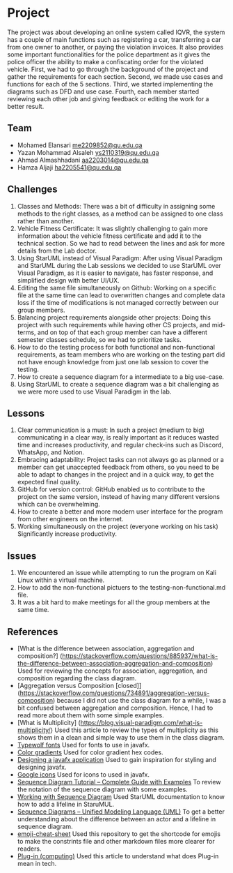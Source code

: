 # Project
 
The project was about developing an online system called IQVR, 
the system has a couple of main functions such as registering a car, 
transferring a car from one owner to another, or paying the violation invoices. 
It also provides some important functionalities for the police department as it gives the police officer the ability to make a confiscating order for the violated vehicle. 
First, we had to go through the background of the project and gather the requirements for each section. Second, we made use cases and functions for each of the 5 sections. 
Third, we started implementing the diagrams such as DFD and use case. Fourth, each member started reviewing each other job and giving feedback or editing the work for a better result. 
## Team
 
- Mohamed Elansari me2209852@qu.edu.qa
- Yazan Mohammad Alsaleh ys2110319@qu.edu.qa
- Ahmad Almashhadani aa2203014@qu.edu.qa 
- Hamza Aljaji ha2205541@qu.edu.qa
 
## Challenges
 
1. Classes and Methods: There was a bit of difficulty in assigning some methods to the right classes, as a method can be assigned to one class rather than another.
2. Vehicle Fitness Certificate: It was slightly challenging to gain more information about the vehicle fitness certificate and add it to the technical section. So we had to read between the lines and ask for more details from the Lab doctor.
3. Using StarUML instead of Visual Paradigm: After using Visual Paradigm and StarUML during the Lab sessions we decided to use StarUML over Visual Paradigm, as it is easier to navigate, has faster response, and simplified design with better UI/UX.
4. Editing the same file simultaneously on Github: Working on a specific file at the same time can lead to overwritten changes and complete data loss if the time of modifications is not managed correctly between our group members.
5. Balancing project requirements alongside other projects: Doing this project with such requirements while having other CS projects, and mid-terms, and on top of that each group member can have a  different semester classes schedule, so we had to prioritize tasks.
6. How to do the testing process for both functional and non-functional requirements, as  team members who are working on the testing part did not have enough knowledge from just one lab session to cover the testing.
7. How to create a sequence diagram for a intermediate to a big use-case.
8. Using StarUML to create a sequence diagram was a bit challenging as we were more used to use Visual Paradigm in the lab.
 
## Lessons
 
1. Clear communication is a must: In such a project (medium to big) communicating in a clear way, is really important as it reduces wasted time and increases productivity, and regular check-ins such as Discord, WhatsApp, and Notion.
2. Embracing adaptability: Project tasks can not always go as planned or a member can get unaccepted feedback from others, so you need to be able to adapt to changes in the project and in a quick way, to get the expected final quality. 
3. GitHub for version control: GitHub enabled us to contribute to the project on the same version, instead of having many different versions which can be overwhelming.
4. How to create a better and more modern user interface for the program from other engineers on the internet.
5. Working simultaneously on the project (everyone working on his task) Significantly increase productivity.
 
## Issues

1. We encountered an issue while attempting to run the program on Kali Linux within a virtual machine.
2. How to add the non-functional pictuers to the testing-non-functional.md file.
3. It was a bit hard to make meetings for all the group members at the same time.
 
## References
 
- [What is the difference between association, aggregation and composition?] (https://stackoverflow.com/questions/885937/what-is-the-difference-between-association-aggregation-and-composition) Used for reviewing the concepts for association, aggregation, and composition regarding the class diagram.
- [Aggregation versus Composition [closed]] (https://stackoverflow.com/questions/734891/aggregation-versus-composition) because I did not use the class diagram for a while, I was a bit confused between aggregation and composition. Hence, I had to read more about them with some simple examples.
- [What is Multiplicity] (https://blog.visual-paradigm.com/what-is-multiplicity/) Used this article to review the types of multiplicity as this shows them in a clean and simple way to use them in the class diagram.
- [Typewolf fonts](https://www.typewolf.com/google-fonts) Used for fonts to use in javafx.
- [Color gradients](https://mycolor.space/?hex=%238A1538&sub=1) Used for color gradient hex codes.
- [Designing a javafx application](https://youtu.be/Aliw3lNRzfc?si=BnYgEL5zKFFszB-I) Used to gain inspiration for styling and  designing javafx.
- [Google icons](https://fonts.google.com/icons) Used for icons to used in javafx.
- [Sequence Diagram Tutorial – Complete Guide with Examples](https://creately.com/guides/sequence-diagram-tutorial/) To review the notation of the sequence diagram with some examples.
- [Working with Sequence Diagram](https://staruml.readthedocs.io/en/latest/modeling-with-uml/working-with-sequence-diagram.html#:~:text=UML%20Sequence%20Diagram.-,Lifeline,as%20the%20size%20of%20Lifeline.) Used StarUML documentation to know how to add a lifeline in StaruMUL.
- [Sequence Diagrams – Unified Modeling Language (UML)](https://www.geeksforgeeks.org/unified-modeling-language-uml-sequence-diagrams/#11-actors) To get a better understanding about the difference between an actor and a lifeline in sequence diagram.
- [emoji-cheat-sheet](https://github.com/ikatyang/emoji-cheat-sheet) Used this repository to get the shortcode for emojis to make the constrints file and other markdown files more clearer for readers.
- [Plug-in (computing)](https://en.wikipedia.org/wiki/Plug-in_(computing)) Used this article to understand what does Plug-in mean in tech.
